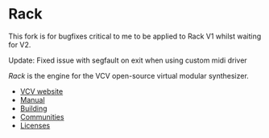 # Rack

This fork is for bugfixes critical to me to be applied to Rack V1 whilst waiting
for V2.

Update: Fixed issue with segfault on exit when using custom midi driver

*Rack* is the engine for the VCV open-source virtual modular synthesizer.

- [VCV website](https://vcvrack.com/)
- [Manual](https://vcvrack.com/manual/index.html)
- [Building](https://vcvrack.com/manual/Building.html)
- [Communities](https://vcvrack.com/manual/Communities.html)
- [Licenses](LICENSE.md)
